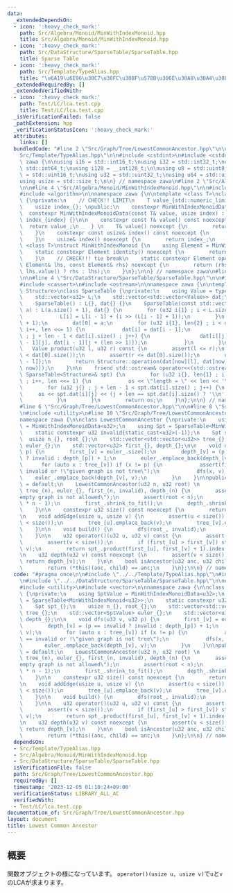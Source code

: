 ```yaml
---
data:
  _extendedDependsOn:
  - icon: ':heavy_check_mark:'
    path: Src/Algebra/Monoid/MinWithIndexMonoid.hpp
    title: Src/Algebra/Monoid/MinWithIndexMonoid.hpp
  - icon: ':heavy_check_mark:'
    path: Src/DataStructure/SparseTable/SparseTable.hpp
    title: Sparse Table
  - icon: ':heavy_check_mark:'
    path: Src/Template/TypeAlias.hpp
    title: "\u6A19\u6E96\u30C7\u30FC\u30BF\u578B\u306E\u30A8\u30A4\u30EA\u30A2\u30B9"
  _extendedRequiredBy: []
  _extendedVerifiedWith:
  - icon: ':heavy_check_mark:'
    path: Test/LC/lca.test.cpp
    title: Test/LC/lca.test.cpp
  _isVerificationFailed: false
  _pathExtension: hpp
  _verificationStatusIcon: ':heavy_check_mark:'
  attributes:
    links: []
  bundledCode: "#line 2 \"Src/Graph/Tree/LowestCommonAncestor.hpp\"\n\n#line 2 \"\
    Src/Template/TypeAlias.hpp\"\n\n#include <cstdint>\n#include <cstddef>\n\nnamespace\
    \ zawa {\n\nusing i16 = std::int16_t;\nusing i32 = std::int32_t;\nusing i64 =\
    \ std::int64_t;\nusing i128 = __int128_t;\n\nusing u8 = std::uint8_t;\nusing u16\
    \ = std::uint16_t;\nusing u32 = std::uint32_t;\nusing u64 = std::uint64_t;\n\n\
    using usize = std::size_t;\n\n} // namespace zawa\n#line 2 \"Src/Algebra/Monoid/MinWithIndexMonoid.hpp\"\
    \n\n#line 4 \"Src/Algebra/Monoid/MinWithIndexMonoid.hpp\"\n\n#include <limits>\n\
    #include <algorithm>\n\nnamespace zawa {\n\ntemplate <class T>\nclass MinWithIndexMonoidData\
    \ {\nprivate:\n    // CHECK!! LIMIT\n    T value_{std::numeric_limits<T>::max()};\n\
    \    usize index_{}; \npublic:\n    constexpr MinWithIndexMonoidData() {}\n  \
    \  constexpr MinWithIndexMonoidData(const T& value, usize index) : value_{value},\
    \ index_{index} {}\n\n    constexpr const T& value() const noexcept {\n      \
    \  return value_;\n    } \n    T& value() noexcept {\n        return value_;\n\
    \    }\n    constexpr const usize& index() const noexcept {\n        return index_;\n\
    \    }\n    usize& index() noexcept {\n        return index_;\n    }\n};\n\ntemplate\
    \ <class T>\nstruct MinWithIndexMonoid {\n    using Element = MinWithIndexMonoidData<T>;\n\
    \    static constexpr Element identity() noexcept {\n        return Element{};\n\
    \    }\n    // CHECK!!! tie break\n    static constexpr Element operation(const\
    \ Element& lhs, const Element& rhs) noexcept {\n        return (rhs.value() <\
    \ lhs.value() ? rhs : lhs);\n    }\n};\n\n} // namespace zawa\n#line 2 \"Src/DataStructure/SparseTable/SparseTable.hpp\"\
    \n\n#line 4 \"Src/DataStructure/SparseTable/SparseTable.hpp\"\n\n#include <vector>\n\
    #include <cassert>\n#include <ostream>\n\nnamespace zawa {\n\ntemplate <class\
    \ Structure>\nclass SparseTable {\nprivate:\n    using Value = typename Structure::Element;\n\
    \    std::vector<u32> L;\n    std::vector<std::vector<Value>> dat;\npublic:\n\n\
    \    SparseTable() : L{}, dat{} {}\n    SparseTable(const std::vector<Value>&\
    \ a) : L(a.size() + 1), dat{} {\n        for (u32 i{1} ; i < L.size() ; i++) {\n\
    \            L[i] = L[i - 1] + (i >> (L[i - 1] + 1));\n        }\n        dat.resize(L.back()\
    \ + 1);\n        dat[0] = a;\n        for (u32 i{1}, len{2} ; i < dat.size() ;\
    \ i++, len <<= 1) {\n            dat[i] = dat[i - 1];\n            for (u32 j{}\
    \ ; j + len - 1 < dat[i].size() ; j++) {\n                dat[i][j] = Structure::operation(dat[i\
    \ - 1][j], dat[i - 1][j + (len >> 1)]);\n            }\n        }\n    }\n\n \
    \   Value product(u32 l, u32 r) const {\n        assert(l <= r);\n        assert(l\
    \ < dat[0].size());\n        assert(r <= dat[0].size());\n        u32 now{L[r\
    \ - l]};\n        return Structure::operation(dat[now][l], dat[now][r - (1 <<\
    \ now)]);\n    }\n\n    friend std::ostream& operator<<(std::ostream& os, const\
    \ SparseTable<Structure>& spt) {\n        for (u32 i{}, len{1} ; i < spt.dat.size()\
    \ ; i++, len <<= 1) {\n            os << \"length = \" << len << '\\n';\n    \
    \        for (u32 j{} ; j + len - 1 < spt.dat[i].size() ; j++) {\n           \
    \     os << spt.dat[i][j] << (j + len == spt.dat[i].size() ? '\\n' : ' ');\n \
    \           }\n        }\n        return os;\n    }\n};\n\n} // namespace zawa\n\
    #line 6 \"Src/Graph/Tree/LowestCommonAncestor.hpp\"\n\n#line 8 \"Src/Graph/Tree/LowestCommonAncestor.hpp\"\
    \n#include <utility>\n#line 10 \"Src/Graph/Tree/LowestCommonAncestor.hpp\"\n\n\
    namespace zawa {\n\nclass LowestCommonAncestor {\nprivate:\n    using SptValue\
    \ = MinWithIndexMonoidData<u32>;\n    using Spt = SparseTable<MinWithIndexMonoid<u32>>;\n\
    \    static constexpr u32 invalid{static_cast<u32>(-1)};\n    Spt spt_{};\n  \
    \  usize n_{}, root_{};\n    std::vector<std::vector<u32>> tree_{};\n    std::vector<SptValue>\
    \ euler_{};\n    std::vector<u32> first_{}, depth_{};\n\n    void dfs(u32 v, u32\
    \ p) {\n        first_[v] = euler_.size();\n        depth_[v] = (p == invalid\
    \ ? invalid : depth_[p]) + 1;\n        euler_.emplace_back(depth_[v], v);\n  \
    \      for (auto x : tree_[v]) if (x != p) {\n            assert(first_[x] ==\
    \ invalid or !\"given graph is not tree\");\n            dfs(x, v);\n        \
    \    euler_.emplace_back(depth_[v], v);\n        }\n    }\n\npublic:\n    LowestCommonAncestor()\
    \ = default;\n    LowestCommonAncestor(u32 n, u32 root) \n        : n_{n}, root_{root},\
    \ tree_(n), euler_{}, first_(n, invalid), depth_(n) {\n        assert(n or !\"\
    empty graph is not allowed\");\n        assert(root < n);\n        euler_.reserve(2\
    \ * n - 1);\n        first_.shrink_to_fit();\n        depth_.shrink_to_fit();\n\
    \    }\n\n    constexpr u32 size() const noexcept {\n        return n_;\n    }\n\
    \n    void addEdge(usize u, usize v) {\n        assert(u < size());\n        assert(v\
    \ < size());\n        tree_[u].emplace_back(v);\n        tree_[v].emplace_back(u);\n\
    \    }\n\n    void build() {\n        dfs(root_, invalid);\n        spt_ = Spt(euler_);\n\
    \    }\n\n    u32 operator()(u32 u, u32 v) const {\n        assert(u < size());\n\
    \        assert(v < size());\n        if (first_[u] > first_[v]) std::swap(u,\
    \ v);\n        return spt_.product(first_[u], first_[v] + 1).index();\n    }\n\
    \n    u32 depth(u32 v) const noexcept {\n        assert(v < size());\n       \
    \ return depth_[v];\n    }\n\n    bool isAncestor(u32 anc, u32 child) const {\n\
    \        return (*this)(anc, child) == anc;\n    }\n};\n\n} // namespace zawa\n"
  code: "#pragma once\n\n#include \"../../Template/TypeAlias.hpp\"\n#include \"../../Algebra/Monoid/MinWithIndexMonoid.hpp\"\
    \n#include \"../../DataStructure/SparseTable/SparseTable.hpp\"\n\n#include <cassert>\n\
    #include <utility>\n#include <vector>\n\nnamespace zawa {\n\nclass LowestCommonAncestor\
    \ {\nprivate:\n    using SptValue = MinWithIndexMonoidData<u32>;\n    using Spt\
    \ = SparseTable<MinWithIndexMonoid<u32>>;\n    static constexpr u32 invalid{static_cast<u32>(-1)};\n\
    \    Spt spt_{};\n    usize n_{}, root_{};\n    std::vector<std::vector<u32>>\
    \ tree_{};\n    std::vector<SptValue> euler_{};\n    std::vector<u32> first_{},\
    \ depth_{};\n\n    void dfs(u32 v, u32 p) {\n        first_[v] = euler_.size();\n\
    \        depth_[v] = (p == invalid ? invalid : depth_[p]) + 1;\n        euler_.emplace_back(depth_[v],\
    \ v);\n        for (auto x : tree_[v]) if (x != p) {\n            assert(first_[x]\
    \ == invalid or !\"given graph is not tree\");\n            dfs(x, v);\n     \
    \       euler_.emplace_back(depth_[v], v);\n        }\n    }\n\npublic:\n    LowestCommonAncestor()\
    \ = default;\n    LowestCommonAncestor(u32 n, u32 root) \n        : n_{n}, root_{root},\
    \ tree_(n), euler_{}, first_(n, invalid), depth_(n) {\n        assert(n or !\"\
    empty graph is not allowed\");\n        assert(root < n);\n        euler_.reserve(2\
    \ * n - 1);\n        first_.shrink_to_fit();\n        depth_.shrink_to_fit();\n\
    \    }\n\n    constexpr u32 size() const noexcept {\n        return n_;\n    }\n\
    \n    void addEdge(usize u, usize v) {\n        assert(u < size());\n        assert(v\
    \ < size());\n        tree_[u].emplace_back(v);\n        tree_[v].emplace_back(u);\n\
    \    }\n\n    void build() {\n        dfs(root_, invalid);\n        spt_ = Spt(euler_);\n\
    \    }\n\n    u32 operator()(u32 u, u32 v) const {\n        assert(u < size());\n\
    \        assert(v < size());\n        if (first_[u] > first_[v]) std::swap(u,\
    \ v);\n        return spt_.product(first_[u], first_[v] + 1).index();\n    }\n\
    \n    u32 depth(u32 v) const noexcept {\n        assert(v < size());\n       \
    \ return depth_[v];\n    }\n\n    bool isAncestor(u32 anc, u32 child) const {\n\
    \        return (*this)(anc, child) == anc;\n    }\n};\n\n} // namespace zawa\n"
  dependsOn:
  - Src/Template/TypeAlias.hpp
  - Src/Algebra/Monoid/MinWithIndexMonoid.hpp
  - Src/DataStructure/SparseTable/SparseTable.hpp
  isVerificationFile: false
  path: Src/Graph/Tree/LowestCommonAncestor.hpp
  requiredBy: []
  timestamp: '2023-12-05 01:10:24+09:00'
  verificationStatus: LIBRARY_ALL_AC
  verifiedWith:
  - Test/LC/lca.test.cpp
documentation_of: Src/Graph/Tree/LowestCommonAncestor.hpp
layout: document
title: Lowest Common Ancestor
---
```


## 概要

関数オブジェクトの様になっています。 `operator()(usize u, usize v)`で`u`と`v`のLCAが求まります。
